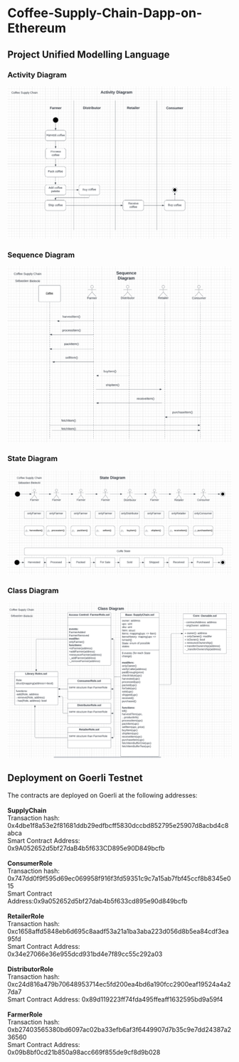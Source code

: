 # Coffee-Supply-Chain-Dapp-on-Ethereum

## Project Unified Modelling Language

### Activity Diagram

<img src="./images/ActivityDiagram.png" alt="UML-Activity-Diagram">

### Sequence Diagram

<img src="./images/SequenceDiagram.png" alt="UML-Sequence-Diagram">

### State Diagram

<img src="./images/StateDiagram.png" alt="UML-State-Diagram">

### Class Diagram

<img src="./images/ClassDiagram.png" alt="UML-Class-Diagram">

## Deployment on Goerli Testnet

The contracts are deployed on Goerli at the following addresses:
<br>
<br>
<strong>SupplyChain</strong>
<br>
Transaction hash: 0x4dbe1f8a53e2f81681ddb29edfbcff5830dccbd852795e25907d8acbd4c8abca
<br>
Smart Contract Address: 0x9A052652d5bf27daB4b5f633CD895e90D849bcfb
<br>
<br>
<strong>ConsumerRole</strong>
<br>
Transaction hash: 0x747dd0f9f595d69ec069958f916f3fd59351c9c7a15ab7fbf45ccf8b8345e015
<br>
Smart Contract Address:0x9a052652d5bf27dab4b5f633cd895e90d849bcfb
<br>
<br>
<strong>RetailerRole</strong>
<br>
Transaction hash: 0xc1658affd5848eb6d695c8aadf53a21a1ba3aba223d056d8b5ea84cdf3ea95fd
<br>
Smart Contract Address: 0x34e27066e36e955dcd931bd4e7f89cc55c292a03
<br>
<br>
<strong>DistributorRole</strong>
<br>
Transaction hash: 0xc24d816a479b70648953714ec5fd200ea4bd6a190fcc2900eaf19524a4a27da7
<br>
Smart Contract Address: 0x89d119223ff74fda495ffeaff1632595bd9a59f4
<br>
<br>
<strong>FarmerRole</strong>
<br>
Transaction hash: 0xb27403565380bd6097ac02ba33efb6af3f6449907d7b35c9e7dd24387a236560
<br>
Smart Contract Address: 0x09b8bf0cd21b850a98acc669f855de9cf8d9b028
